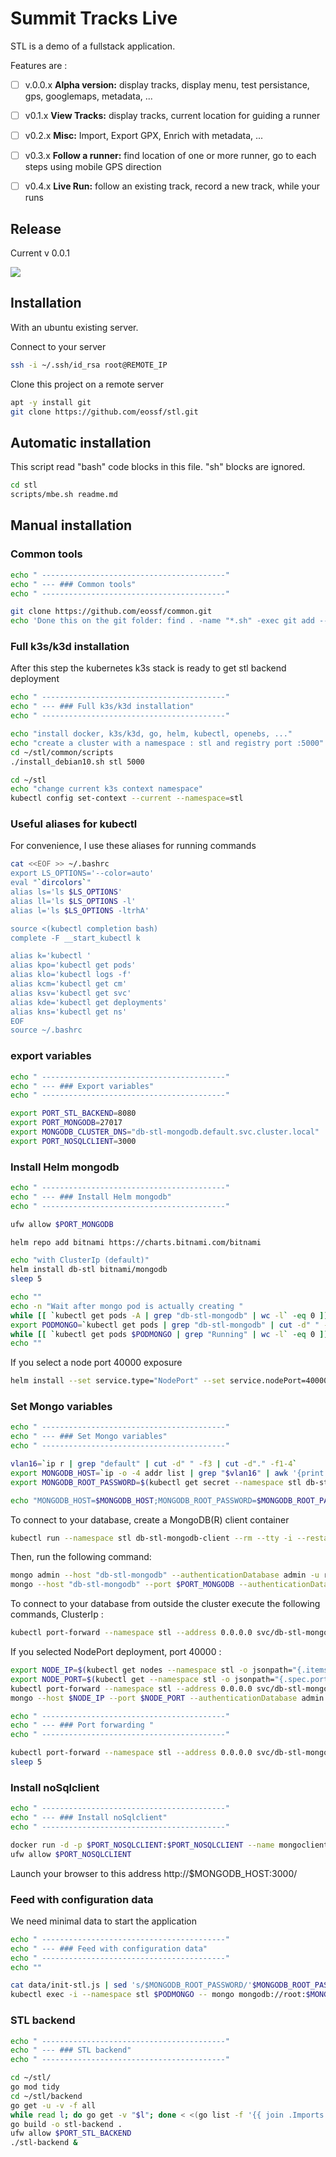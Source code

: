# Summit Tracks Live


STL is a demo of a fullstack application. 

Features are :

- [ ] v.0.0.x **Alpha version:** display tracks, display menu, test persistance, gps, googlemaps, metadata, ...
- [ ] v0.1.x **View Tracks:** display tracks, current location for guiding a runner
- [ ] v0.2.x **Misc:** Import, Export GPX, Enrich with metadata, ...
- [ ] v0.3.x **Follow a runner:** find location of one or more runner, go to each steps using mobile GPS direction
- [ ] v0.4.x **Live Run:** follow an existing track, record a new track, while your runs



## Release

Current v 0.0.1

![](images/summit-tracks-live-3.png)

## Installation

With an ubuntu existing server.

Connect to your server

````sh
ssh -i ~/.ssh/id_rsa root@REMOTE_IP
````
Clone this project on a remote server
````sh
apt -y install git
git clone https://github.com/eossf/stl.git
````
## Automatic installation
This script read "bash" code blocks in this file. "sh" blocks are ignored. 
````sh
cd stl
scripts/mbe.sh readme.md
````
## Manual installation
### Common tools
````bash
echo " -----------------------------------------"
echo " --- ### Common tools"
echo " -----------------------------------------"

git clone https://github.com/eossf/common.git
echo 'Done this on the git folder: find . -name "*.sh" -exec git add --chmod=+x {} \;'

````
### Full k3s/k3d installation
After this step the kubernetes k3s stack is ready to get stl backend deployment
````bash
echo " -----------------------------------------"
echo " --- ### Full k3s/k3d installation"
echo " -----------------------------------------"

echo "install docker, k3s/k3d, go, helm, kubectl, openebs, ..." 
echo "create a cluster with a namespace : stl and registry port :5000"
cd ~/stl/common/scripts
./install_debian10.sh stl 5000

cd ~/stl
echo "change current k3s context namespace"
kubectl config set-context --current --namespace=stl
````

### Useful aliases for kubectl
For convenience, I use these aliases for running commands
````bash
cat <<EOF >> ~/.bashrc
export LS_OPTIONS='--color=auto'
eval "`dircolors`"
alias ls='ls $LS_OPTIONS'
alias ll='ls $LS_OPTIONS -l'
alias l='ls $LS_OPTIONS -ltrhA'

source <(kubectl completion bash)
complete -F __start_kubectl k

alias k='kubectl '
alias kpo='kubectl get pods'
alias klo='kubectl logs -f'
alias kcm='kubectl get cm'
alias ksv='kubectl get svc'
alias kde='kubectl get deployments'
alias kns='kubectl get ns'
EOF
source ~/.bashrc
````
### export variables
````bash
echo " -----------------------------------------"
echo " --- ### Export variables"
echo " -----------------------------------------"

export PORT_STL_BACKEND=8080
export PORT_MONGODB=27017
export MONGODB_CLUSTER_DNS="db-stl-mongodb.default.svc.cluster.local"
export PORT_NOSQLCLIENT=3000
````
### Install Helm mongodb
````bash
echo " -----------------------------------------"
echo " --- ### Install Helm mongodb"
echo " -----------------------------------------"

ufw allow $PORT_MONGODB

helm repo add bitnami https://charts.bitnami.com/bitnami

echo "with ClusterIp (default)"
helm install db-stl bitnami/mongodb
sleep 5

echo ""
echo -n "Wait after mongo pod is actually creating "
while [[ `kubectl get pods -A | grep "db-stl-mongodb" | wc -l` -eq 0 ]]; do echo -n ":"; sleep 1; done
export PODMONGO=`kubectl get pods | grep "db-stl-mongodb" | cut -d" " -f1`
while [[ `kubectl get pods $PODMONGO | grep "Running" | wc -l` -eq 0 ]]; do echo -n "."; sleep 1; done
echo ""
````

If you select a node port 40000 exposure
````sh
helm install --set service.type="NodePort" --set service.nodePort=40000 db-stl bitnami/mongodb
````

### Set Mongo variables
````bash
echo " -----------------------------------------"
echo " --- ### Set Mongo variables"
echo " -----------------------------------------"

vlan16=`ip r | grep "default" | cut -d" " -f3 | cut -d"." -f1-4`
export MONGODB_HOST=`ip -o -4 addr list | grep "$vlan16" | awk '{print $4}' | cut -d/ -f1 | head -1`
export MONGODB_ROOT_PASSWORD=$(kubectl get secret --namespace stl db-stl-mongodb -o jsonpath="{.data.mongodb-root-password}" | base64 --decode)

echo "MONGODB_HOST=$MONGODB_HOST;MONGODB_ROOT_PASSWORD=$MONGODB_ROOT_PASSWORD;PORT_STL_BACKEND=$PORT_STL_BACKEND"
````

To connect to your database, create a MongoDB(R) client container
````sh
kubectl run --namespace stl db-stl-mongodb-client --rm --tty -i --restart="Never" --env="PORT_MONGODB=$PORT_MONGODB" --env="MONGODB_ROOT_PASSWORD=$MONGODB_ROOT_PASSWORD" --image docker.io/bitnami/mongodb --command -- bash
````
Then, run the following command:
````sh
mongo admin --host "db-stl-mongodb" --authenticationDatabase admin -u root -p $MONGODB_ROOT_PASSWORD
mongo --host "db-stl-mongodb" --port $PORT_MONGODB --authenticationDatabase admin -p $MONGODB_ROOT_PASSWORD
````
To connect to your database from outside the cluster execute the following commands, ClusterIp :
 ````sh
kubectl port-forward --namespace stl --address 0.0.0.0 svc/db-stl-mongodb $PORT_MONGODB:$PORT_MONGODB &
 ````
If you selected NodePort deployment, port 40000 :
 ````sh
 export NODE_IP=$(kubectl get nodes --namespace stl -o jsonpath="{.items[0].status.addresses[0].address}")
 export NODE_PORT=$(kubectl get --namespace stl -o jsonpath="{.spec.ports[0].nodePort}" services mongodb-stl)
 kubectl port-forward --namespace stl --address 0.0.0.0 svc/db-stl-mongodb $PORT_MONGODB:$NODE_PORT &
 mongo --host $NODE_IP --port $NODE_PORT --authenticationDatabase admin -p $MONGODB_ROOT_PASSWORD
 ````

````bash
echo " -----------------------------------------"
echo " --- ### Port forwarding "
echo " -----------------------------------------"

kubectl port-forward --namespace stl --address 0.0.0.0 svc/db-stl-mongodb $PORT_MONGODB:$PORT_MONGODB &
sleep 5
````
### Install noSqlclient

````bash
echo " -----------------------------------------"
echo " --- ### Install noSqlclient"
echo " -----------------------------------------"

docker run -d -p $PORT_NOSQLCLIENT:$PORT_NOSQLCLIENT --name mongoclient -e MONGOCLIENT_DEFAULT_CONNECTION_URL="mongodb://root:$MONGODB_ROOT_PASSWORD@$MONGODB_HOST/admin?ssl=false" -e MONGOCLIENT_AUTH="true" -e MONGOCLIENT_USERNAME="root" -e MONGOCLIENT_PASSWORD="$MONGODB_ROOT_PASSWORD" mongoclient/mongoclient:latest
ufw allow $PORT_NOSQLCLIENT
````

Launch your browser to this address http://$MONGODB_HOST:3000/

### Feed with configuration data
We need minimal data to start the application
````bash
echo " -----------------------------------------"
echo " --- ### Feed with configuration data"
echo " -----------------------------------------"
echo ""

cat data/init-stl.js | sed 's/$MONGODB_ROOT_PASSWORD/'$MONGODB_ROOT_PASSWORD'/g' > /tmp/init-stl.js
kubectl exec -i --namespace stl $PODMONGO -- mongo mongodb://root:$MONGODB_ROOT_PASSWORD@$MONGODB_HOST:$PORT_MONGODB/ < /tmp/init-stl.js
````

### STL backend
````bash
echo " -----------------------------------------"
echo " --- ### STL backend"
echo " -----------------------------------------"

cd ~/stl/
go mod tidy
cd ~/stl/backend
go get -u -v -f all
while read l; do go get -v "$l"; done < <(go list -f '{{ join .Imports "\n" }}')
go build -o stl-backend .
ufw allow $PORT_STL_BACKEND
./stl-backend &
````